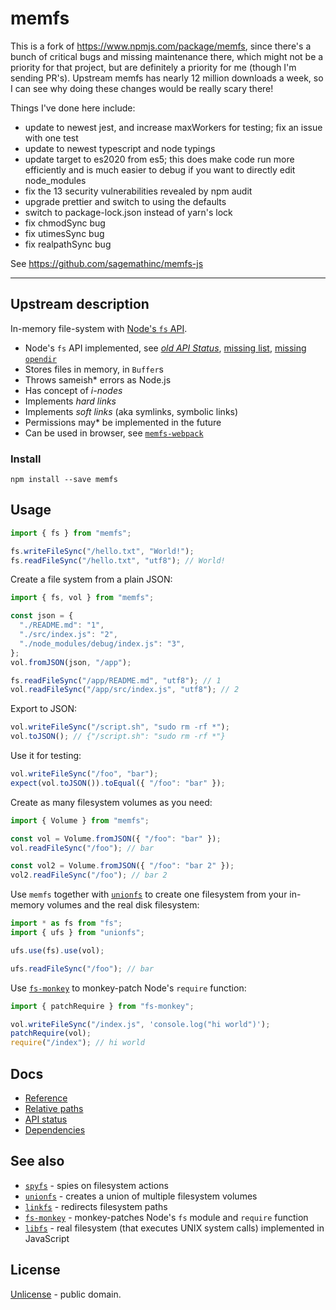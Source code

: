 # memfs

This is a fork of https://www.npmjs.com/package/memfs, since there's a bunch of critical bugs and missing maintenance there, which might not be a priority for that project, but are definitely a priority for me (though I'm sending PR's).   Upstream memfs has nearly 12 million downloads a week, so I can see why doing these changes would be really scary there!

Things I've done here include:

- update to newest jest, and increase maxWorkers for testing; fix an issue with one test
- update to newest typescript and node typings
- update target to es2020 from es5; this does make code run more efficiently and is much easier to debug if you want to directly edit node_modules
- fix the 13 security vulnerabilities revealed by npm audit
- upgrade prettier and switch to using the defaults
- switch to package-lock.json instead of yarn's lock
- fix chmodSync bug
- fix utimesSync bug
- fix realpathSync bug

See https://github.com/sagemathinc/memfs-js

---

## Upstream description

In-memory file-system with [Node's `fs` API](https://nodejs.org/api/fs.html).

- Node's `fs` API implemented, see [_old API Status_](./docs/api-status.md), [missing list](https://github.com/streamich/memfs/issues/735), [missing `opendir`](https://github.com/streamich/memfs/issues/663)
- Stores files in memory, in `Buffer`s
- Throws sameish\* errors as Node.js
- Has concept of _i-nodes_
- Implements _hard links_
- Implements _soft links_ (aka symlinks, symbolic links)
- Permissions may\* be implemented in the future
- Can be used in browser, see [`memfs-webpack`](https://github.com/streamich/memfs-webpack)

### Install

```shell
npm install --save memfs
```

## Usage

```js
import { fs } from "memfs";

fs.writeFileSync("/hello.txt", "World!");
fs.readFileSync("/hello.txt", "utf8"); // World!
```

Create a file system from a plain JSON:

```js
import { fs, vol } from "memfs";

const json = {
  "./README.md": "1",
  "./src/index.js": "2",
  "./node_modules/debug/index.js": "3",
};
vol.fromJSON(json, "/app");

fs.readFileSync("/app/README.md", "utf8"); // 1
vol.readFileSync("/app/src/index.js", "utf8"); // 2
```

Export to JSON:

```js
vol.writeFileSync("/script.sh", "sudo rm -rf *");
vol.toJSON(); // {"/script.sh": "sudo rm -rf *"}
```

Use it for testing:

```js
vol.writeFileSync("/foo", "bar");
expect(vol.toJSON()).toEqual({ "/foo": "bar" });
```

Create as many filesystem volumes as you need:

```js
import { Volume } from "memfs";

const vol = Volume.fromJSON({ "/foo": "bar" });
vol.readFileSync("/foo"); // bar

const vol2 = Volume.fromJSON({ "/foo": "bar 2" });
vol2.readFileSync("/foo"); // bar 2
```

Use `memfs` together with [`unionfs`][unionfs] to create one filesystem
from your in-memory volumes and the real disk filesystem:

```js
import * as fs from "fs";
import { ufs } from "unionfs";

ufs.use(fs).use(vol);

ufs.readFileSync("/foo"); // bar
```

Use [`fs-monkey`][fs-monkey] to monkey-patch Node's `require` function:

```js
import { patchRequire } from "fs-monkey";

vol.writeFileSync("/index.js", 'console.log("hi world")');
patchRequire(vol);
require("/index"); // hi world
```

## Docs

- [Reference](./docs/reference.md)
- [Relative paths](./docs/relative-paths.md)
- [API status](./docs/api-status.md)
- [Dependencies](./docs/dependencies.md)

## See also

- [`spyfs`][spyfs] - spies on filesystem actions
- [`unionfs`][unionfs] - creates a union of multiple filesystem volumes
- [`linkfs`][linkfs] - redirects filesystem paths
- [`fs-monkey`][fs-monkey] - monkey-patches Node's `fs` module and `require` function
- [`libfs`](https://github.com/streamich/full-js/blob/master/src/lib/fs.ts) - real filesystem (that executes UNIX system calls) implemented in JavaScript

[chat]: https://onp4.com/@vadim/~memfs
[chat-badge]: https://img.shields.io/badge/Chat-%F0%9F%92%AC-green?style=flat&logo=chat&link=https://onp4.com/@vadim/~memfs
[npm-url]: https://www.npmjs.com/package/memfs
[npm-badge]: https://img.shields.io/npm/v/memfs.svg
[travis-url]: https://travis-ci.org/streamich/memfs
[travis-badge]: https://travis-ci.org/streamich/memfs.svg?branch=master
[memfs]: https://github.com/streamich/memfs
[unionfs]: https://github.com/streamich/unionfs
[linkfs]: https://github.com/streamich/linkfs
[spyfs]: https://github.com/streamich/spyfs
[fs-monkey]: https://github.com/streamich/fs-monkey

## License

[Unlicense](./LICENSE) - public domain.
